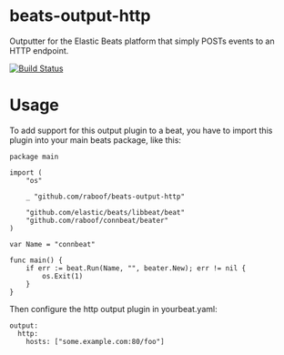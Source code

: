 beats-output-http
=================

Outputter for the Elastic Beats platform that simply
POSTs events to an HTTP endpoint.

[![Build Status](https://travis-ci.org/raboof/beats-output-http.svg?branch=master)](https://travis-ci.org/raboof/beats-output-http)

Usage
=====

To add support for this output plugin to a beat, you
have to import this plugin into your main beats package,
like this:

```
package main

import (
	"os"

	_ "github.com/raboof/beats-output-http"

	"github.com/elastic/beats/libbeat/beat"
	"github.com/raboof/connbeat/beater"
)

var Name = "connbeat"

func main() {
	if err := beat.Run(Name, "", beater.New); err != nil {
		os.Exit(1)
	}
}
```

Then configure the http output plugin in yourbeat.yaml:

```
output:
  http:
    hosts: ["some.example.com:80/foo"]
```
